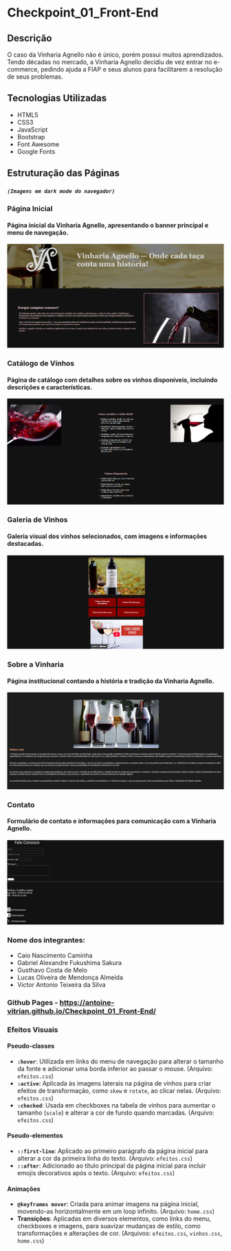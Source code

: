 # Checkpoint_01_Front-End

## Descrição

O caso da Vinharia Agnello não é único, porém possui muitos aprendizados.
Tendo décadas no mercado, a Vinharia Agnello decidiu de vez entrar no e-commerce,
pedindo ajuda a FIAP e seus alunos para facilitarem a resolução de seus problemas.

## Tecnologias Utilizadas

- HTML5
- CSS3
- JavaScript
- Bootstrap
- Font Awesome
- Google Fonts

## Estruturação das Páginas

##### `(Imagens em dark mode do navegador)`

### Página Inicial

#### Página inicial da Vinharia Agnello, apresentando o banner principal e menu de navegação.

![](src/assets/imgs/readme1.png)

### Catálogo de Vinhos

#### Página de catálogo com detalhes sobre os vinhos disponíveis, incluindo descrições e características.

![](src/assets/imgs/readme2.png)

### Galeria de Vinhos

#### Galeria visual dos vinhos selecionados, com imagens e informações destacadas.

![](src/assets/imgs/readme3.png)

### Sobre a Vinharia

#### Página institucional contando a história e tradição da Vinharia Agnello.

![](src/assets/imgs/readme4.png)

### Contato

#### Formulário de contato e informações para comunicação com a Vinharia Agnello.

![](src/assets/imgs/readme5.png)

### Nome dos integrantes:

- Caio Nascimento Caminha
- Gabriel Alexandre Fukushima Sakura
- Gusthavo Costa de Melo
- Lucas Oliveira de Mendonça Almeida
- Victor Antonio Teixeira da Silva

### Github Pages - https://antoine-vitrian.github.io/Checkpoint_01_Front-End/

### Efeitos Visuais

#### Pseudo-classes

- **`:hover`**: Utilizada em links do menu de navegação para alterar o tamanho da fonte e adicionar uma borda inferior ao passar o mouse. (Arquivo: `efeitos.css`)
- **`:active`**: Aplicada às imagens laterais na página de vinhos para criar efeitos de transformação, como `skew` e `rotate`, ao clicar nelas. (Arquivo: `efeitos.css`)
- **`:checked`**: Usada em checkboxes na tabela de vinhos para aumentar o tamanho (`scale`) e alterar a cor de fundo quando marcadas. (Arquivo: `efeitos.css`)

#### Pseudo-elementos

- **`::first-line`**: Aplicado ao primeiro parágrafo da página inicial para alterar a cor da primeira linha do texto. (Arquivo: `efeitos.css`)
- **`::after`**: Adicionado ao título principal da página inicial para incluir emojis decorativos após o texto. (Arquivo: `efeitos.css`)

#### Animações

- **`@keyframes mover`**: Criada para animar imagens na página inicial, movendo-as horizontalmente em um loop infinito. (Arquivo: `home.css`)
- **Transições**: Aplicadas em diversos elementos, como links do menu, checkboxes e imagens, para suavizar mudanças de estilo, como transformações e alterações de cor. (Arquivos: `efeitos.css`, `vinhos.css`, `home.css`)
